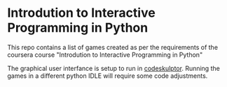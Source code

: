 # Introdution to Interactive Programming in Python

This repo contains a list of games created as per the requirements of the coursera course "Introdution to Interactive Programming in Python"

The graphical user interfance is setup to run in [codeskulptor](http://www.codeskulptor.org/). Running the games in a different python IDLE will require some code adjustments.

